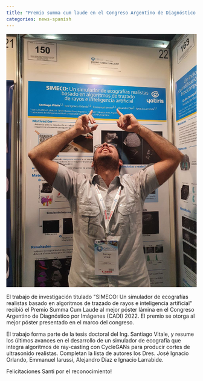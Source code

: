 ```yaml
---
title: "Premio summa cum laude en el Congreso Argentino de Diagnóstico por Imágenes 2022"
categories: news-spanish
---
```


<div class="image-post-container">
    <img src="/images/news/santi_premio_cadi.jpg" title="Premio CADI 2022" />
</div>

El trabajo de investigación titulado "SIMECO: Un simulador de ecografías realistas basado en algoritmos de trazado de rayos e inteligencia artificial" recibió el Premio Summa Cum Laude al mejor póster lámina en el Congreso Argentino de Diagnóstico por Imágenes (CADI) 2022. 
El premio se otorga al mejor póster presentado en el marco del congreso.

El trabajo forma parte de la tesis doctoral del Ing. Santiago Vitale, y resume los últimos avances en el desarrollo de un simulador de ecografía que integra algoritmos de ray-casting con CycleGANs para producir cortes de ultrasonido realistas. Completan la lista de autores los Dres. José Ignacio Orlando, Emmanuel Iarussi, Alejandro Díaz e Ignacio Larrabide.

Felicitaciones Santi por el reconocimiento!